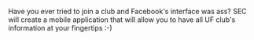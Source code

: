 Have you ever tried to join a club and Facebook's interface was ass? SEC will create a mobile application that will allow you to have all UF club's information at your fingertips :-) 